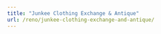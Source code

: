 ```yaml
---
title: "Junkee Clothing Exchange & Antique"
url: /reno/junkee-clothing-exchange-and-antique/
---
```

